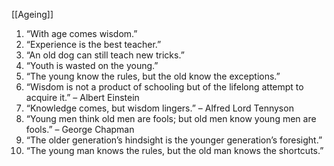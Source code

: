 [[Ageing]]

1.	“With age comes wisdom.”
2.	“Experience is the best teacher.”
3.	“An old dog can still teach new tricks.”
4.	“Youth is wasted on the young.”
5.	“The young know the rules, but the old know the exceptions.”
6.	“Wisdom is not a product of schooling but of the lifelong attempt to acquire it.” – Albert Einstein
7.	“Knowledge comes, but wisdom lingers.” – Alfred Lord Tennyson
8.	“Young men think old men are fools; but old men know young men are fools.” – George Chapman
9.	“The older generation’s hindsight is the younger generation’s foresight.”
10.	“The young man knows the rules, but the old man knows the shortcuts.”